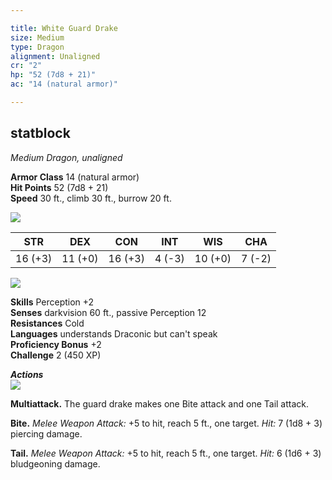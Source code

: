 ```yaml
---

title: White Guard Drake  
size: Medium  
type: Dragon  
alignment: Unaligned  
cr: "2"  
hp: "52 (7d8 + 21)"  
ac: "14 (natural armor)"

---
```


## statblock

_Medium Dragon, unaligned_

**Armor Class** 14 (natural armor)  
**Hit Points** 52 (7d8 + 21)  
**Speed** 30 ft., climb 30 ft., burrow 20 ft.

![](https://www.dndbeyond.com/file-attachments/0/579/stat-block-header-bar.svg)

|STR|DEX|CON|INT|WIS|CHA|
|---|---|---|---|---|---|
|16 (+3)|11 (+0)|16 (+3)|4 (-3)|10 (+0)|7 (-2)|

![](https://www.dndbeyond.com/file-attachments/0/579/stat-block-header-bar.svg)

**Skills** Perception +2  
**Senses** darkvision 60 ft., passive Perception 12  
**Resistances** Cold  
**Languages** understands Draconic but can't speak  
**Proficiency Bonus** +2  
**Challenge** 2 (450 XP)

_**Actions**_  
![](https://www.dndbeyond.com/file-attachments/0/579/stat-block-header-bar.svg)

**Multiattack.** The guard drake makes one Bite attack and one Tail attack.

**Bite.** _Melee Weapon Attack:_ +5 to hit, reach 5 ft., one target. _Hit:_ 7 (1d8 + 3) piercing damage.

**Tail.** _Melee Weapon Attack:_ +5 to hit, reach 5 ft., one target. _Hit:_ 6 (1d6 + 3) bludgeoning damage.